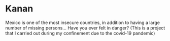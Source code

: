 # Kanan
Mexico is one of the most insecure countries, in addition to having a large number of missing persons... Have you ever felt in danger? (This is a project that I carried out during my confinement due to the covid-19 pandemic)
